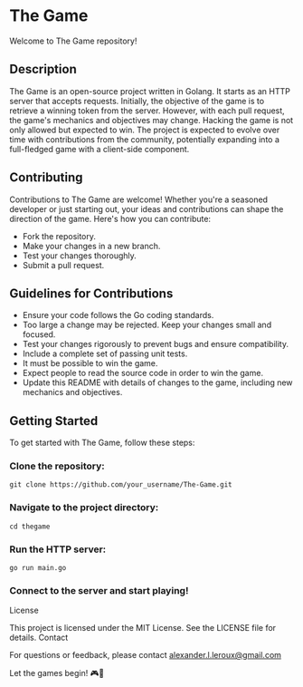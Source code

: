 # The Game

Welcome to The Game repository!
## Description

The Game is an open-source project written in Golang. It starts as an HTTP server that accepts requests. Initially, the objective of the game is to retrieve a winning token from the server. However, with each pull request, the game's mechanics and objectives may change. Hacking the game is not only allowed but expected to win. The project is expected to evolve over time with contributions from the community, potentially expanding into a full-fledged game with a client-side component.
## Contributing

Contributions to The Game are welcome! Whether you're a seasoned developer or just starting out, your ideas and contributions can shape the direction of the game. Here's how you can contribute:

   - Fork the repository.
   - Make your changes in a new branch.
   - Test your changes thoroughly.
   - Submit a pull request.

## Guidelines for Contributions

   - Ensure your code follows the Go coding standards.
   - Too large a change may be rejected. Keep your changes small and focused.
   - Test your changes rigorously to prevent bugs and ensure compatibility.
   - Include a complete set of passing unit tests.
   - It must be possible to win the game.
   - Expect people to read the source code in order to win the game.
   - Update this README with details of changes to the game, including new mechanics and objectives.

## Getting Started

To get started with The Game, follow these steps:

### Clone the repository:

`git clone https://github.com/your_username/The-Game.git`

### Navigate to the project directory:


`cd thegame`

### Run the HTTP server:

`go run main.go`

### Connect to the server and start playing!

License

This project is licensed under the MIT License. See the LICENSE file for details.
Contact

For questions or feedback, please contact alexander.l.leroux@gmail.com

Let the games begin! 🎮🚀